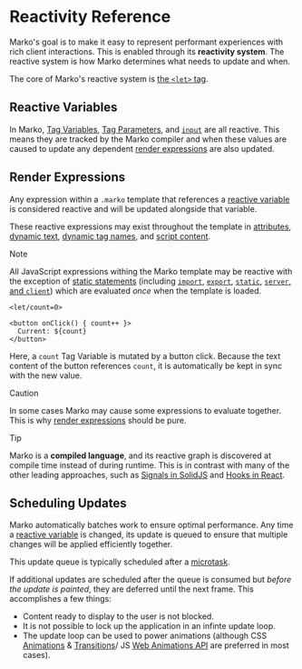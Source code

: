 # Reactivity Reference

Marko's goal is to make it easy to represent performant experiences with rich client interactions. This is enabled through its **reactivity system**. The reactive system is how Marko determines what needs to update and when.

The core of Marko's reactive system is [the `<let>` tag](./core-tag.md#let).

## Reactive Variables

In Marko, [Tag Variables](./language.md#tag-variables), [Tag Parameters](./language.md#tag-parameters), and [`input`](./language.md#input) are all reactive. This means they are tracked by the Marko compiler and when these values are caused to update any dependent [render expressions](#render-expressions) are also updated.

## Render Expressions

Any expression within a `.marko` template that references a [reactive variable](#reactive-variables) is considered reactive and will be updated alongside that variable.

These reactive expressions may exist throughout the template in [attributes](./language.md#attributes), [dynamic text](./language.md#dynamic-text), [dynamic tag names](./language.md#dynamic-tags), and [script content](./core-tag.md#script).

> [!NOTE]
> All JavaScript expressions withing the Marko template may be reactive with the exception of
> [static statements](./language.md#static) (including [`import`](./language.md#import), [`export`](./language.md#export), [`static`](./language.md#static), [`server`, and `client`](./language.md#server-and-client)) which are evaluated _once_ when the template is loaded.

```marko
<let/count=0>

<button onClick() { count++ }>
  Current: ${count}
</button>
```

Here, a `count` Tag Variable is mutated by a button click. Because the text content of the button references `count`, it is automatically be kept in sync with the new value.

> [!CAUTION]
> In some cases Marko may cause some expressions to evaluate together. This is why [render expressions](#render-expressions) should be pure.

<!--  -->

> [!TIP]
> Marko is a **compiled language**, and its reactive graph is discovered at compile time instead of during runtime. This is in contrast with many of the other leading approaches, such as [Signals in SolidJS](https://docs.solidjs.com/advanced-concepts/fine-grained-reactivity) and [Hooks in React](https://react.dev/reference/react/hooks).

## Scheduling Updates

Marko automatically batches work to ensure optimal performance. Any time a [reactive variable](#reactive-variables) is changed, its update is queued to ensure that multiple changes will be applied efficiently together.

This update queue is typically scheduled after a [microtask](https://developer.mozilla.org/en-US/docs/Web/API/HTML_DOM_API/Microtask_guide).

If additional updates are scheduled after the queue is consumed but _before the update is painted_, they are deferred until the next frame. This accomplishes a few things:

- Content ready to display to the user is not blocked.
- It is not possible to lock up the application in an infinte update loop.
- The update loop can be used to power animations (although CSS [Animations](https://developer.mozilla.org/en-US/docs/Web/CSS/animation) & [Transitions](https://developer.mozilla.org/en-US/docs/Web/CSS/transition)/ JS [Web Animations API](https://developer.mozilla.org/en-US/docs/Web/API/Web_Animations_API) are preferred in most cases).

